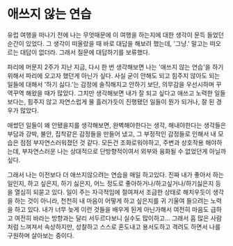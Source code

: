 # 애쓰지 않는 연습

유럽 여행을 떠나기 전에 나는 무엇때문에 이 여행을 하는지에 대한 생각이 문득 들었던 순간이 있었다. 그 생각이 떠올랐을 때 바로 대답을 해보려 했는데, '그냥.' 말고는 떠오르는 대답이 없더라. 그래서 질문에 대답하기를 보류했다.

파리에 머문지 2주가 지난 지금, 다시 한 번 생각해보면 나는 '애쓰지 않는 연습'을 하기 위해서 파리에 오고자 했던게 아닌가 싶다. 사실 굳이 안해도 되고 힘주지 않아도 되는 일들에 대해서 '하기 싫다.'는 감정에 솔직해지고 안하기 보단, 의무감을 우선시하며 꾸역꾸역 해왔을 때가 많았다. 그치만 생각해보면 내가 잘 되고 싶다고 애쓰고 노력한 일들보다는, 힘주지 않고 자연스럽게 물 흘러가듯이 진행됐던 일들이 뭔가 되거나, 잘 된 경우가 많았다.

애썼던 일들이 왜 안됐을지를 생각해보면, 완벽해야한다는 생각, 해내야한다는 생각들은 부담과 강박, 불안, 집착같은 감정들을 만들어 냈고, 그 부정적인 감정들로 인해서 내 모습은 점점 부자연스러워졌던 것 같다. 모든건 조화로워야하고, 주변과 상호작용 해야하는데, 부자연스러운 나는 상대적으로 단방향적이여서 외부와 융화될 수 없었던게 아닐까싶다.

그래서 나는 이전보다 더 애쓰지않으려는 연습을 매일 하고있다. 진짜 내가 좋아서 하는 일인지, 하고 싶은지, 하기 싫은지, 어느 정도로 좋아하거나/하고싶거나/하기싫은지 등을 열심히 되묻고 있다. 일이 주는 자극적임에 절여져서 조급한 상태로 해치우듯이 생각을 하는 것이 아니라, 천천히 내 마음이 어떻게 하고 싶은지를 귀 기울여 들으려는 노력을 하고 있다. 내가 너무 늦게 이런 것들을 배우게 된게 아닌가해서 여전히 마음도 급하고 여전히 바라는 방향과는 달리 서두르다보니 실수도 많이하고... 그래서 흠 많은 사람처럼 느껴져서 속상하지만, 성찰하고 스스로 혼도내고 용서도하고 격려도 하면서 나를 구원하며 살아보는 중이다.
